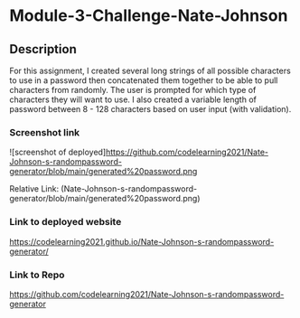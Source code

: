 # Module-3-Challenge-Nate-Johnson

## Description
For this assignment, I created several long strings of all possible characters to use in a password then concatenated them together to be able to pull characters from randomly. The user is prompted for which type of characters they will want to use. I also created a variable length of password between 8 - 128 characters based on user input (with validation).


### Screenshot link
![screenshot of deployed]https://github.com/codelearning2021/Nate-Johnson-s-randompassword-generator/blob/main/generated%20password.png

Relative Link: 
(Nate-Johnson-s-randompassword-generator/blob/main/generated%20password.png)

### Link to deployed website

https://codelearning2021.github.io/Nate-Johnson-s-randompassword-generator/

### Link to Repo

https://github.com/codelearning2021/Nate-Johnson-s-randompassword-generator